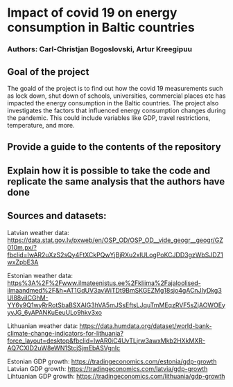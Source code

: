 # Impact of covid 19 on energy consumption in Baltic countries
### Authors: Carl-Christjan Bogoslovski, Artur Kreegipuu

## Goal of the project

The goald of the project is to find out how the covid 19 measurements such as lock down, shut down of schools, universities, commercial places etc has impacted the energy consumption in the Baltic countries. The project also investigates the factors that influenced energy consumption changes during the pandemic. This could include variables like GDP, travel restrictions, temperature, and more.

## Provide a guide to the contents of the repository

## Explain how it is possible to take the code and replicate the same analysis that the authors have done


## Sources and datasets: 

Latvian weather data: https://data.stat.gov.lv/pxweb/en/OSP_OD/OSP_OD__vide_geogr__geogr/GZ010m.px/?fbclid=IwAR2uXzS2sQy4FtXCkPQwYjBjRXu2xIULogPoKCJDD3gzWbSJDZ1wxZpbE3A

Estonian weather data: [https%3A%2F%2Fwww.ilmateenistus.ee%2Fkliima%2Fajaloolised-ilmaandmed%2F&h=AT1GdUV3avWiTDt9BmSKGEZMg18sjo4gACnJIyDkg3UI88viICGhM-YY6y9Q1wyRrRotSbaBSXAIG3hVA5mJSsEftsLJquTmMEqzRVF5sZjAOWOEyyyJG_6yAPANKuEeuULo9hky3xo](https://www.ilmateenistus.ee/kliima/ajaloolised-ilmaandmed/)

Lithuanian weather data: https://data.humdata.org/dataset/world-bank-climate-change-indicators-for-lithuania?force_layout=desktop&fbclid=IwAR0iC4UvTLjrw3awxMkb2HXkMXR-AQ7CXID2uW8eWN1StcjSjmEbASVgnIc

Estonian GDP growth: https://tradingeconomics.com/estonia/gdp-growth
Latvian GDP growth: https://tradingeconomics.com/latvia/gdp-growth
Lihtuanian GDP growth: https://tradingeconomics.com/lithuania/gdp-growth
